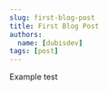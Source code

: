 ```yaml
---
slug: first-blog-post
title: First Blog Post
authors:
  name: [dubisdev]
tags: [post]
---
```


Example test
